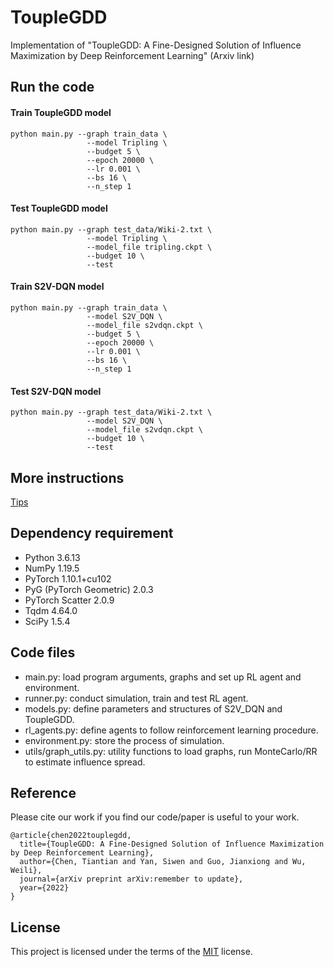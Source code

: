 # ToupleGDD

Implementation of "ToupleGDD: A Fine-Designed Solution of Influence Maximization by Deep Reinforcement Learning" (Arxiv link)

Run the code
------------

#### Train ToupleGDD model

	python main.py --graph train_data \
                     --model Tripling \
                     --budget 5 \
                     --epoch 20000 \
                     --lr 0.001 \
                     --bs 16 \
                     --n_step 1

#### Test ToupleGDD model

	python main.py --graph test_data/Wiki-2.txt \
                     --model Tripling \
                     --model_file tripling.ckpt \
                     --budget 10 \
                     --test

#### Train S2V-DQN model

	python main.py --graph train_data \
                     --model S2V_DQN \
                     --model_file s2vdqn.ckpt \
                     --budget 5 \
                     --epoch 20000 \
                     --lr 0.001 \
                     --bs 16 \
                     --n_step 1

#### Test S2V-DQN model

	python main.py --graph test_data/Wiki-2.txt \
                     --model S2V_DQN \
                     --model_file s2vdqn.ckpt \
                     --budget 10 \
                     --test

More instructions
-----------------
[Tips](https://github.com/Dtrycode/ToupleGDD/blob/main/instructions.md)

Dependency requirement
----------------------

- Python 3.6.13
- NumPy 1.19.5
- PyTorch 1.10.1+cu102
- PyG (PyTorch Geometric) 2.0.3
- PyTorch Scatter 2.0.9
- Tqdm 4.64.0
- SciPy 1.5.4

Code files
----------

- main.py: load program arguments, graphs and set up RL agent and environment.
- runner.py: conduct simulation, train and test RL agent.
- models.py: define parameters and structures of S2V_DQN and ToupleGDD.  
- rl_agents.py: define agents to follow reinforcement learning procedure.
- environment.py: store the process of simulation.  
- utils/graph_utils.py: utility functions to load graphs, run MonteCarlo/RR to estimate influence spread.   

Reference
---------
Please cite our work if you find our code/paper is useful to your work.

	@article{chen2022touplegdd,
      title={ToupleGDD: A Fine-Designed Solution of Influence Maximization by Deep Reinforcement Learning},
      author={Chen, Tiantian and Yan, Siwen and Guo, Jianxiong and Wu, Weili},
      journal={arXiv preprint arXiv:remember to update},
      year={2022}
    }


License
-------
This project is licensed under the terms of the [MIT](https://github.com/Dtrycode/ToupleGDD/blob/main/LICENSE) license.
